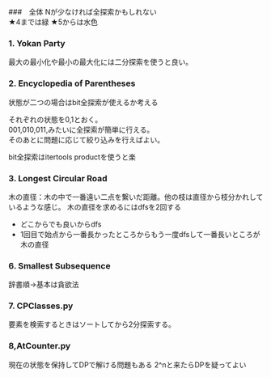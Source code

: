 ###　全体
Nが少なければ全探索かもしれない  
★4までは緑
★5からは水色

### 1. Yokan Party
最大の最小化や最小の最大化には二分探索を使うと良い。  

### 2. Encyclopedia of Parentheses
状態が二つの場合はbit全探索が使えるか考える  

それぞれの状態を0,1とおく。  
001,010,011,みたいに全探索が簡単に行える。  
そのあとに問題に応じて絞り込みを行えばよい。

bit全探索はitertools productを使うと楽

### 3. Longest Circular Road
木の直径：木の中で一番遠い二点を繋いだ距離。他の枝は直径から枝分かれしているような感じ。
木の直径を求めるにはdfsを2回する
- どこからでも良いからdfs
- 1回目で始点から一番長かったところからもう一度dfsして一番長いところが木の直径


### 6. Smallest Subsequence
辞書順→基本は貪欲法

### 7. CPClasses.py
要素を検索するときはソートしてから2分探索する。

### 8,AtCounter.py
現在の状態を保持してDPで解ける問題もある
2^nと来たらDPを疑ってよい



